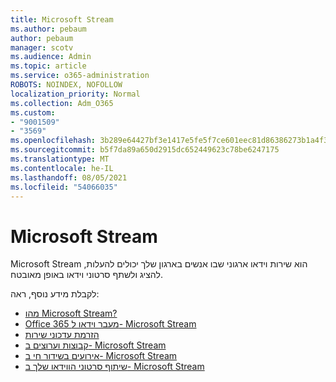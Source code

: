 ```yaml
---
title: Microsoft Stream
ms.author: pebaum
author: pebaum
manager: scotv
ms.audience: Admin
ms.topic: article
ms.service: o365-administration
ROBOTS: NOINDEX, NOFOLLOW
localization_priority: Normal
ms.collection: Adm_O365
ms.custom:
- "9001509"
- "3569"
ms.openlocfilehash: 3b289e64427bf3e1417e5fe5f7ce601eec81d86386273b1a4f3d3c8723f5876f
ms.sourcegitcommit: b5f7da89a650d2915dc652449623c78be6247175
ms.translationtype: MT
ms.contentlocale: he-IL
ms.lasthandoff: 08/05/2021
ms.locfileid: "54066035"
---
```

# <a name="microsoft-stream"></a>Microsoft Stream

Microsoft Stream הוא שירות וידאו ארגוני שבו אנשים בארגון שלך יכולים להעלות, להציג ולשתף סרטוני וידאו באופן מאובטח. 

לקבלת מידע נוסף, ראה:

- [מהו Microsoft Stream?](https://docs.microsoft.com/stream/overview)
- [Office 365 מעבר וידאו ל- Microsoft Stream](https://docs.microsoft.com/stream/migrate-from-office-365)
- [הזרמת עדכוני שירות](https://techcommunity.microsoft.com/t5/microsoft-stream-service-updates/bd-p/StreamAnnouncements)
- [קבוצות וערוצים ב- Microsoft Stream](https://docs.microsoft.com/stream/groups-channels-organization)
- [אירועים בשידור חי ב- Microsoft Stream](https://docs.microsoft.com/stream/live-event-overview)
- [שיתוף סרטוני הווידאו שלך ב- Microsoft Stream](https://docs.microsoft.com/stream/portal-share-video)

